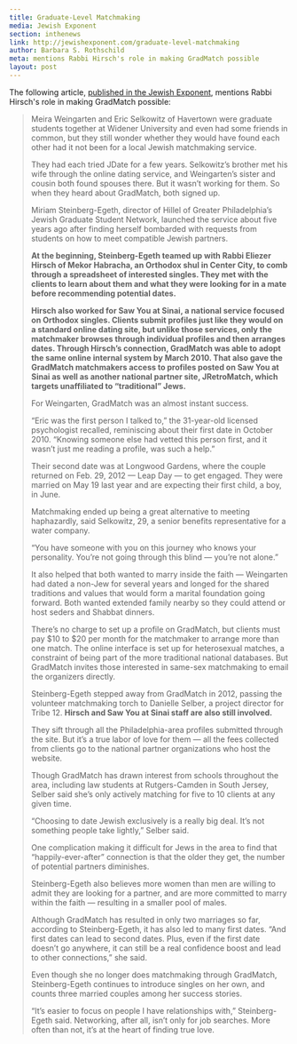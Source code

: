 ```yaml
---
title: Graduate-Level Matchmaking
media: Jewish Exponent
section: inthenews
link: http://jewishexponent.com/graduate-level-matchmaking
author: Barbara S. Rothschild
meta: mentions Rabbi Hirsch's role in making GradMatch possible
layout: post
---
```


The following article, [published in the Jewish Exponent](http://jewishexponent.com/graduate-level-matchmaking), mentions Rabbi Hirsch's role in making GradMatch possible:

>Meira Weingarten and Eric Selkowitz of Havertown were graduate students together at Widener University and even had some friends in common, but they still wonder whether they would have found each other had it not been for a local Jewish matchmaking service.
>
>They had each tried JDate for a few years. Selkowitz’s brother met his wife through the online dating service, and Weingarten’s sister and cousin both found spouses there. But it wasn’t working for them. So when they heard about GradMatch, both signed up.
>
>Miriam Steinberg-Egeth, director of Hillel of Greater Phila­delphia’s Jewish Graduate Student Network, launched the service about five years ago after finding herself bombarded with requests from students on how to meet compatible Jewish partners.
>
>**At the beginning, Steinberg-Egeth teamed up with Rabbi Eliezer Hirsch of Mekor Hab­racha, an Orthodox shul in Center City, to comb through a spreadsheet of interested singles. They met with the clients to learn about them and what they were looking for in a mate before recommending potential dates.**
>
>**Hirsch also worked for Saw You at Sinai, a national service focused on Orthodox singles. Clients submit profiles just like they would on a standard online dating site, but unlike those services, only the matchmaker browses through individual profiles and then arranges dates. Through Hirsch’s connection, GradMatch was able to adopt the same online internal system by March 2010. That also gave the GradMatch matchmakers access to profiles posted on Saw You at Sinai as well as another national partner site, JRetroMatch, which targets unaffiliated to “traditional” Jews.**
>
>For Weingarten, GradMatch was an almost instant success.
>
>“Eric was the first person I talked to,” the 31-year-old licensed psychologist recalled, reminiscing about their first date in October 2010. “Knowing someone else had vetted this person first, and it wasn’t just me reading a profile, was such a help.”
>
>Their second date was at Longwood Gardens, where the couple returned on Feb. 29, 2012 — Leap Day — to get engaged. They were married on May 19 last year and are expecting their first child, a boy, in June.
>
>Matchmaking ended up being a great alternative to meeting haphazardly, said Selkowitz, 29, a senior benefits representative for a water company.
>
>“You have someone with you on this journey who knows your personality. You’re not going through this blind — you’re not alone.”
>
>It also helped that both wanted to marry inside the faith — Weingarten had dated a non-Jew for several years and longed for the shared traditions and values that would form a marital foundation going forward. Both wanted extended family nearby so they could attend or host seders and Shabbat dinners.
>
>There’s no charge to set up a profile on GradMatch, but clients must pay $10 to $20 per month for the matchmaker to arrange more than one match.  The online interface is set up for heterosexual matches, a constraint of being part of the more traditional national databases. But GradMatch invites those interested in same-sex matchmaking to email the organizers directly.
>
>Steinberg-Egeth stepped away from GradMatch in 2012, passing the volunteer matchmaking torch to Danielle Selber, a project director for Tribe 12. **Hirsch and Saw You at Sinai staff are also still involved.**
>
>They sift through all the Philadelphia-area profiles submitted through the site. But it’s a true labor of love for them — all the fees collected from clients go to the national partner organizations who host the website.
>
>Though GradMatch has drawn interest from schools throughout the area, including law students at Rutgers-Camden in South Jersey, Selber said she’s only actively matching for five to 10 clients at any given time.
>
>“Choosing to date Jewish exclusively is a really big deal. It’s not something people take lightly,” Selber said.
>
>One complication making it difficult for Jews in the area to find that “happily-ever-after” connection is that the older they get, the number of potential partners diminishes.
>
>Steinberg-Egeth also believes more women than men are willing to admit they are looking for a partner, and are more committed to marry within the faith — resulting in a smaller pool of males.
>
>Although GradMatch has resulted in only two marriages so far, according to Steinberg-Egeth, it has also led to many first dates. “And first dates can lead to second dates. Plus, even if the first date doesn’t go anywhere, it can still be a real confidence boost and lead to other connections,” she said.
>
>Even though she no longer does matchmaking through GradMatch, Steinberg-Egeth continues to introduce singles on her own, and counts three married couples among her success stories.
>
>“It’s easier to focus on people I have relationships with,” Steinberg-Egeth said. Networking, after all, isn’t only for job searches. More often than not, it’s at the heart of finding true love.